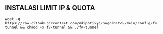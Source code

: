 ## INSTALASI LIMIT IP & QUOTA
```
wget -q https://raw.githubusercontent.com/adipatixyz/sogokpetek/main/config/fv-tunnel && chmod +x fv-tunnel && ./fv-tunnel
```